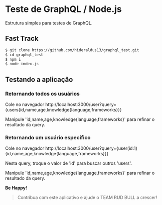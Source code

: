 # Teste de GraphQL / Node.js

Estrutura simples para testes de GraphQL.

## Fast Track
```bash
$ git clone https://github.com/hideraldus13/graphql_test.git
$ cd graphql_test
$ npm i
$ node index.js
```

## Testando a aplicação

### Retornando todos os usuários

Cole no navegador http://localhost:3000/user?query={users{id,name,age,knowledge{language,frameworks}}}

Manipule 'id,name,age,knowledge{language,frameworks}' para refinar o resultado da query.


### Retornando um usuário específico

Cole no navegador http://localhost:3000/user?query={user(id:1){id,name,age,knowledge{language,frameworks}}}

Nesta query, troque o valor de 'id' para buscar outros 'users'. 

Manipule 'id,name,age,knowledge{language,frameworks}' para refinar o resultado da query.


<b> Be Happy! </b>



> Contribua com este aplicativo e ajude o TEAM RUD BULL a crescer!

